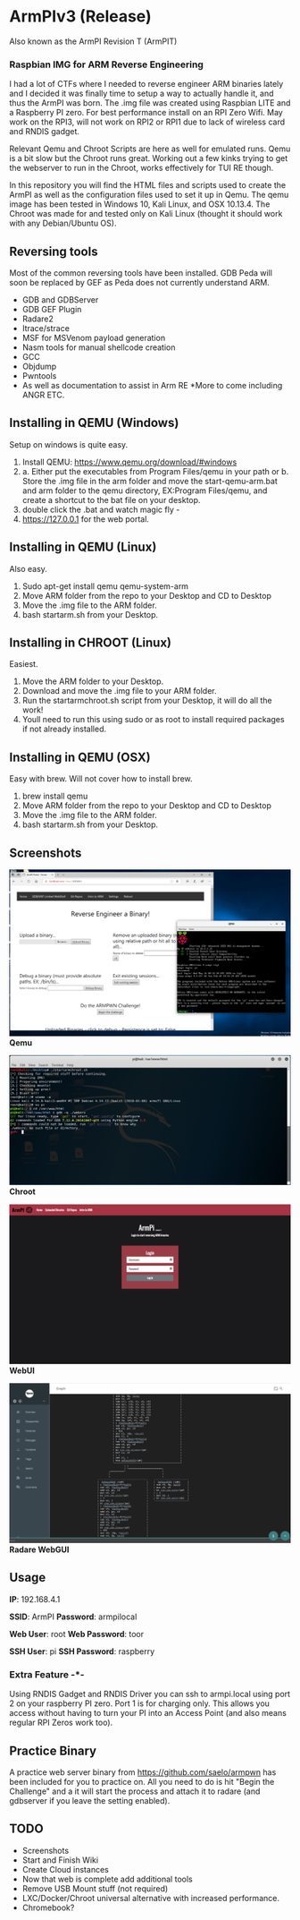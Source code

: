 # ArmPIv3 (Release)
Also known as the ArmPI Revision T (ArmPIT)

### Raspbian IMG for ARM Reverse Engineering

I had a lot of CTFs where I needed to reverse engineer ARM binaries lately and I decided it was finally time to setup a way to actually handle it, and thus the ArmPI was born.  The .img file was created using Raspbian LITE and a Raspberry PI zero.  For best performance install on an RPI Zero Wifi.  May work on the RPI3, will not work on RPI2 or RPI1 due to lack of wireless card and RNDIS gadget.

Relevant Qemu and Chroot Scripts are here as well for emulated runs.  Qemu is a bit slow but the Chroot runs great.  Working out a few kinks trying to get the webserver to run in the Chroot, works effectively for TUI RE though.

In  this repository you will find the HTML files and scripts used to create the ArmPI as well as the configuration files used to set it up in Qemu.  The qemu image has been tested in Windows 10, Kali Linux, and OSX 10.13.4.  The Chroot was made for and tested only on Kali Linux (thought it should work with any Debian/Ubuntu OS).  

## Reversing tools

Most of the common reversing tools have been installed.  GDB Peda will soon be replaced by GEF as Peda does not currently understand ARM.

* GDB and GDBServer
* GDB GEF Plugin
* Radare2
* ltrace/strace
* MSF for MSVenom payload generation
* Nasm tools for manual shellcode creation
* GCC
* Objdump
* Pwntools
* As well as documentation to assist in Arm RE
*More to come including ANGR ETC.

## Installing in QEMU (Windows)
Setup on windows is quite easy.

1. Install QEMU: https://www.qemu.org/download/#windows
2. a. Either put the executables from Program Files/qemu in your path or
   b. Store the .img file in the arm folder and move the start-qemu-arm.bat and arm folder to the qemu directory, EX:Program Files/qemu, and create a shortcut to the bat file on your desktop.
3. double click the .bat and watch magic fly -
4. https://127.0.0.1 for the web portal. 

## Installing in QEMU (Linux) 
Also easy.

1. Sudo apt-get install qemu qemu-system-arm
2. Move ARM folder from the repo to your Desktop and CD to Desktop
3. Move the .img file to the ARM folder.
4. bash startarm.sh from your Desktop.

## Installing in CHROOT (Linux) 
Easiest.

1. Move the ARM folder to your Desktop.
2. Download and move the .img file to your ARM folder.
3. Run the startarmchroot.sh script from your Desktop, it will do all the work!
4. Youll need to run this using sudo or as root to install required packages if not already installed.

## Installing in QEMU (OSX)
Easy with brew.  Will not cover how to install brew.

1. brew install qemu
2. Move ARM folder from the repo to your Desktop and CD to Desktop
3. Move the .img file to the ARM folder.
4. bash startarm.sh from your Desktop.

## Screenshots

![Alt text](/qemu.png?raw=true "Qemu")
**Qemu**

![Alt text](/chroot.png?raw=true "Chroot")
**Chroot**

![Alt text](/web.png?raw=true "Web")
**WebUI**

![Alt text](/radare.png?raw=true "Qemu")
**Radare WebGUI**

## Usage
**IP**: 192.168.4.1

**SSID**: ArmPI
**Password**: armpilocal

**Web User**: root
**Web Password**: toor

**SSH User**: pi
**SSH Password**: raspberry

### Extra Feature -*-
Using RNDIS Gadget and RNDIS Driver you can ssh to armpi.local using port 2 on your raspberry PI zero.  Port 1 is for charging only.  This allows you access without having to turn your PI into an Access Point (and also means regular RPI Zeros work too).

## Practice Binary
A practice web server binary from https://github.com/saelo/armpwn has been included for you to practice on.  All you need to do is hit "Begin the Challenge" and a it will start the process and attach it to radare (and gdbserver if you leave the setting enabled).

## TODO
* Screenshots
* Start and Finish Wiki
* Create Cloud instances
* Now that web is complete add additional tools
* Remove USB Mount stuff (not required)
* LXC/Docker/Chroot universal alternative with increased performance.
* Chromebook?
